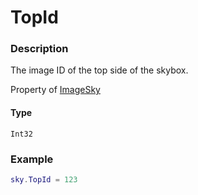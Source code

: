 # TopId

### Description

The image ID of the top side of the skybox.

Property of [ImageSky](/classes/ImageSky/)

#### Type

`Int32`

### Example

```lua
sky.TopId = 123
```
